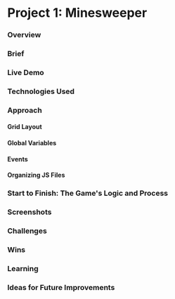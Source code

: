 # Project 1: Minesweeper

### Overview


### Brief


### Live Demo


### Technologies Used


### Approach


#### Grid Layout


#### Global Variables


#### Events


#### Organizing JS Files


### Start to Finish: The Game's Logic and Process


### Screenshots


### Challenges


### Wins


### Learning


### Ideas for Future Improvements
